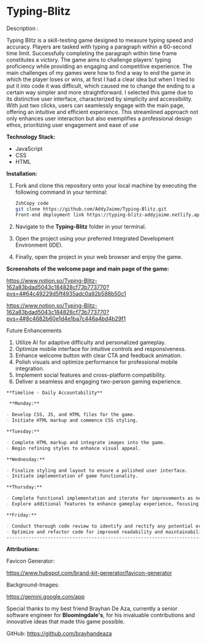 # Typing-Blitz

Description : 

Typing Blitz is a skill-testing game designed to measure typing speed and accuracy. Players are tasked with typing a paragraph within a 60-second time limit. Successfully completing the paragraph within time frame constitutes a victory. The game aims to challenge players' typing proficiency while providing an engaging and competitive experience. The main challenges of my games were how to find a way to end the game in which the player loses or wins, at first I had a clear idea but when I tried to put it into code it was difficult, which caused me to change the ending to a certain way simpler and more straightforward. I selected this game due to its distinctive user interface, characterized by simplicity and accessibility. With just two clicks, users can seamlessly engage with the main page, offering an intuitive and efficient experience. This streamlined approach not only enhances user interaction but also exemplifies a professional design ethos, prioritizing user engagement and ease of use


**Technology Stack:**

- JavaScript
- CSS
- HTML

**Installation:**

1. Fork and clone this repository onto your local machine by executing the following command in your terminal:
    
    ```zsh
    ZshCopy code
    git clone https://github.com/AddyJaime/Typing-Blitz.git
    Front-end deployment link https://typing-blitz-addyjaime.netlify.app/
    
    ```
    
2. Navigate to the **Typing-Blitz** folder in your terminal.
3. Open the project using your preferred Integrated Development Environment (IDE).
4. Finally, open the project in your web browser and enjoy the game.

**Screenshots of the welcome page and main page of the game:**

https://www.notion.so/Typing-Blitz-162a83bdad5043c184828cf73b773770?pvs=4#64c49229d5ff4935adc0a92b588b50c1

https://www.notion.so/Typing-Blitz-162a83bdad5043c184828cf73b773770?pvs=4#8c4682b60e1d4e1ba7c446a4bd4b29f1


Future Enhancements

1. Utilize AI for adaptive difficulty and personalized gameplay.
2. Optimize mobile interface for intuitive controls and responsiveness.
3. Enhance welcome button with clear CTA and feedback animation.
4. Polish visuals and optimize performance for professional mobile integration.
5. Implement social features and cross-platform compatibility.
6. Deliver a seamless and engaging two-person gaming experience.

```markdown
**Timeline - Daily Accountability**

 **Monday:**

- Develop CSS, JS, and HTML files for the game.
- Initiate HTML markup and commence CSS styling.

**Tuesday:**

- Complete HTML markup and integrate images into the game.
- Begin refining styles to enhance visual appeal.

**Wednesday:**

- Finalize styling and layout to ensure a polished user interface.
- Initiate implementation of game functionality.

**Thursday:**

- Complete functional implementation and iterate for improvements as needed.
- Explore additional features to enhance gameplay experience, focusing on stretch goals.

**Friday:**

- Conduct thorough code review to identify and rectify any potential errors.
- Optimize and refactor code for improved readability and maintainability.
----------------------------------------------------------------------------------------------

```

**Attributions:**

Favicon Generator:

https://www.hubspot.com/brand-kit-generator/favicon-generator

Background-Images: 

https://gemini.google.com/app

Special thanks to my best friend Brayhan De Aza, currently a senior software engineer for **Bloomingdale's**, for his invaluable contributions and innovative ideas that made this game possible.

GitHub: https://github.com/brayhandeaza
 


